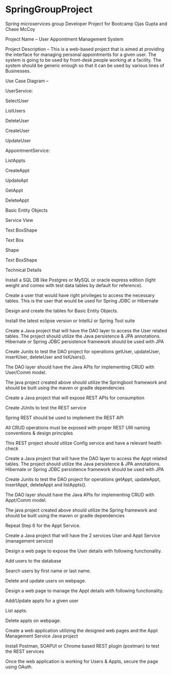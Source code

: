 # SpringGroupProject
Spring microservices group
Developer Project for Bootcamp 
Ojas Gupta and Chase McCoy

 

Project Name – User Appointment Management System 

 

Project Description – This is a web-based project that is aimed at providing the interface for managing personal appointments for a given user. The system is going to be used by front-desk people working at a facility. The system should be generic enough so that it can be used by various lines of Businesses. 

 

Use Case Diagram –  

 

UserService: 

 

SelectUser 

ListUsers 

DeleteUser 

CreateUser 

UpdateUser 

 

 

AppointmentService: 

ListAppts 

CreateAppt 

UpdateApt 

GetAppt 

DeleteAppt 

 

 

 

Basic Entity Objects 

  

 

Service View 

 

 

Text BoxShape 

 

Text Box 

Shape 

Text BoxShape 

 

 

 

 

 

 

Technical Details 

 

Install a SQL DB like Postgres or MySQL or oracle express edition (light weight and comes with test data tables by default for reference). 

Create a user that would have right privileges to access the necessary tables. This is the user that would be used for Spring JDBC or Hibernate 

Design and create the tables for Basic Entity Objects. 

Install the latest eclipse version or IntelliJ or Spring Tool suite  

Create a Java project that will have the DAO layer to access the User related tables. The project should utilize the Java persistence & JPA annotations. Hibernate or Spring JDBC persistence framework should be used with JPA 

Create Junits to test the DAO project for operations getUser, updateUser, insertUser, deleteUser and listUsers(). 

The DAO layer should have the Java APIs for implementing CRUD with User/Comm model.  

The java project created above should utilize the Springboot framework and should be built using the maven or gradle dependencies 

Create a Java project that will expose REST APIs for consumption 

Create JUnits to test the REST service 

Spring REST should be used to implement the REST API  

All CRUD operations must be exposed with proper REST URI naming conventions & design principles 

This REST project should utilize Config service and have a relevant health check 

Create a Java project that will have the DAO layer to access the Appt related tables. The project should utilize the Java persistence & JPA annotations. Hibernate or Spring JDBC persistence framework should be used with JPA 

Create Junits to test the DAO project for operations getAppt, updateAppt, insertAppt, deleteAppt and listAppts(). 

The DAO layer should have the Java APIs for implementing CRUD with Appt/Comm model.  

The java project created above should utilize the Spring framework and should be built using the maven or gradle dependencies 

Repeat Step 6 for the Appt Service.  

Create a Java project that will have the 2 services User and Appt Service (management service) 

Design a web page to expose the User details with following functionality. 

Add users to the database 

Search users by first name or last name. 

Delete and update users on webpage. 

Design a web page to manage the Appt details with following functionality. 

Add/Update appts for a given user 

List appts. 

Delete appts on webpage. 

Create a web application utilizing the designed web pages and the Appt Management Service Java project 

Install Postman, SOAPUI or Chrome based REST plugin (postman) to test the REST services 

Once the web application is working for Users & Appts, secure the page using OAuth. 

 
